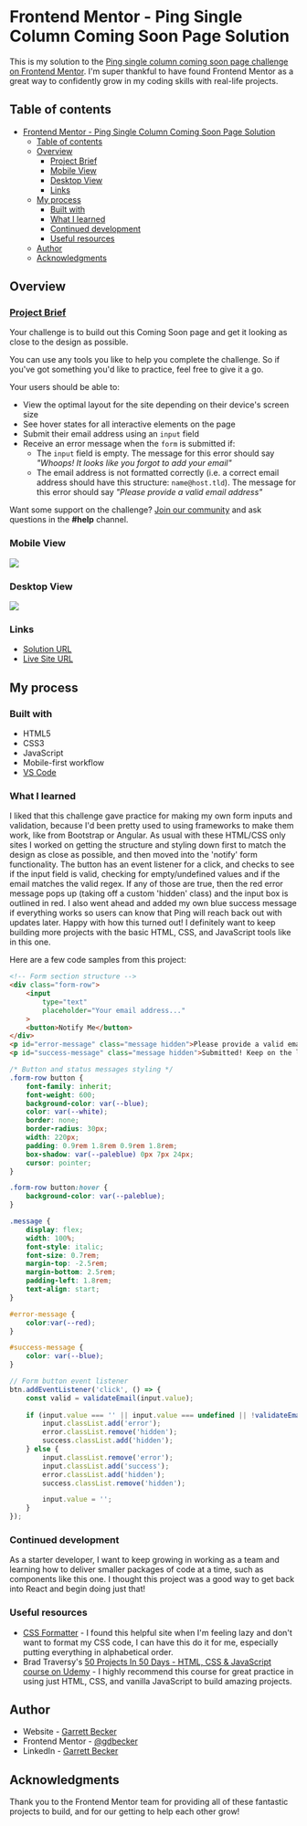 # Frontend Mentor - Ping Single Column Coming Soon Page Solution

This is my solution to the [Ping single column coming soon page challenge on Frontend Mentor](https://www.frontendmentor.io/challenges/ping-single-column-coming-soon-page-5cadd051fec04111f7b848da). I'm super thankful to have found Frontend Mentor as a great way to confidently grow in my coding skills with real-life projects. 

## Table of contents

- [Frontend Mentor - Ping Single Column Coming Soon Page Solution](#frontend-mentor---ping-single-column-coming-soon-page-solution)
	- [Table of contents](#table-of-contents)
	- [Overview](#overview)
		- [Project Brief](#project-brief)
		- [Mobile View](#mobile-view)
		- [Desktop View](#desktop-view)
		- [Links](#links)
	- [My process](#my-process)
		- [Built with](#built-with)
		- [What I learned](#what-i-learned)
		- [Continued development](#continued-development)
		- [Useful resources](#useful-resources)
	- [Author](#author)
	- [Acknowledgments](#acknowledgments)

## Overview

### [Project Brief](./project%20brief/)

Your challenge is to build out this Coming Soon page and get it looking as close to the design as possible.

You can use any tools you like to help you complete the challenge. So if you've got something you'd like to practice, feel free to give it a go.

Your users should be able to: 

- View the optimal layout for the site depending on their device's screen size
- See hover states for all interactive elements on the page
- Submit their email address using an `input` field
- Receive an error message when the `form` is submitted if:
	- The `input` field is empty. The message for this error should say *"Whoops! It looks like you forgot to add your email"*
	- The email address is not formatted correctly (i.e. a correct email address should have this structure: `name@host.tld`). The message for this error should say *"Please provide a valid email address"*

Want some support on the challenge? [Join our community](https://www.frontendmentor.io/community) and ask questions in the **#help** channel.

### Mobile View

![](./ping-coming-soon-page-mobile.jpg)

### Desktop View

![](./ping-coming-soon-page-desktop.jpg)

### Links

- [Solution URL]()
- [Live Site URL](https://ping-coming-soon-page-gdbecker.netlify.app/)

## My process

### Built with

- HTML5
- CSS3
- JavaScript
- Mobile-first workflow
- [VS Code](https://code.visualstudio.com)

### What I learned

I liked that this challenge gave practice for making my own form inputs and validation, because I'd been pretty used to using frameworks to make them work, like from Bootstrap or Angular. As usual with these HTML/CSS only sites I worked on getting the structure and styling down first to match the design as close as possible, and then moved into the 'notify' form functionality. The button has an event listener for a click, and checks to see if the input field is valid, checking for empty/undefined values and if the email matches the valid regex. If any of those are true, then the red error message pops up (taking off a custom 'hidden' class) and the input box is outlined in red. I also went ahead and added my own blue success message if everything works so users can know that Ping will reach back out with updates later. Happy with how this turned out! I definitely want to keep building more projects with the basic HTML, CSS, and JavaScript tools like in this one.

Here are a few code samples from this project:

```html
<!-- Form section structure -->
<div class="form-row">
	<input 
		type="text"
		placeholder="Your email address..."
	>
	<button>Notify Me</button>
</div>
<p id="error-message" class="message hidden">Please provide a valid email address</p>
<p id="success-message" class="message hidden">Submitted! Keep on the lookout for an email from us soon!</p>
```

```css
/* Button and status messages styling */
.form-row button {
	font-family: inherit;
	font-weight: 600;
	background-color: var(--blue);
	color: var(--white);
	border: none;
	border-radius: 30px;
	width: 220px;
	padding: 0.9rem 1.8rem 0.9rem 1.8rem;
	box-shadow: var(--paleblue) 0px 7px 24px;
	cursor: pointer;
}

.form-row button:hover {
	background-color: var(--paleblue);
}

.message {
	display: flex;
	width: 100%;
	font-style: italic;
	font-size: 0.7rem;
	margin-top: -2.5rem;
	margin-bottom: 2.5rem;
	padding-left: 1.8rem;
	text-align: start;
}

#error-message {
	color:var(--red);
}

#success-message {
	color: var(--blue);
}
```

```javascript
// Form button event listener
btn.addEventListener('click', () => {
	const valid = validateEmail(input.value);
	
	if (input.value === '' || input.value === undefined || !validateEmail(input.value)) {
		input.classList.add('error');
		error.classList.remove('hidden');
		success.classList.add('hidden');
	} else {
		input.classList.remove('error');
		input.classList.add('success');
		error.classList.add('hidden');
		success.classList.remove('hidden');

		input.value = '';
	}
});
```

### Continued development

As a starter developer, I want to keep growing in working as a team and learning how to deliver smaller packages of code at a time, such as components like this one. I thought this project was a good way to get back into React and begin doing just that!

### Useful resources

- [CSS Formatter](http://www.lonniebest.com/FormatCSS/) - I found this helpful site when I'm feeling lazy and don't want to format my CSS code, I can have this do it for me, especially putting everything in alphabetical order.
- Brad Traversy's [50 Projects In 50 Days - HTML, CSS & JavaScript course on Udemy](https://www.udemy.com/course/50-projects-50-days/) - I highly recommend this course for great practice in using just HTML, CSS, and vanilla JavaScript to build amazing projects.

## Author

- Website - [Garrett Becker]()
- Frontend Mentor - [@gdbecker](https://www.frontendmentor.io/profile/gdbecker)
- LinkedIn - [Garrett Becker](https://www.linkedin.com/in/garrett-becker-923b4a106/)

## Acknowledgments

Thank you to the Frontend Mentor team for providing all of these fantastic projects to build, and for our getting to help each other grow!